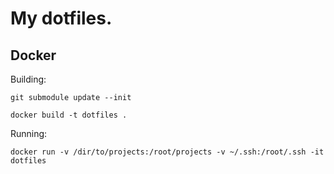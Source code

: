 My dotfiles.
=============

## Docker

Building:

```git submodule update --init```

```docker build -t dotfiles .```

Running:

```docker run -v /dir/to/projects:/root/projects -v ~/.ssh:/root/.ssh -it dotfiles```






